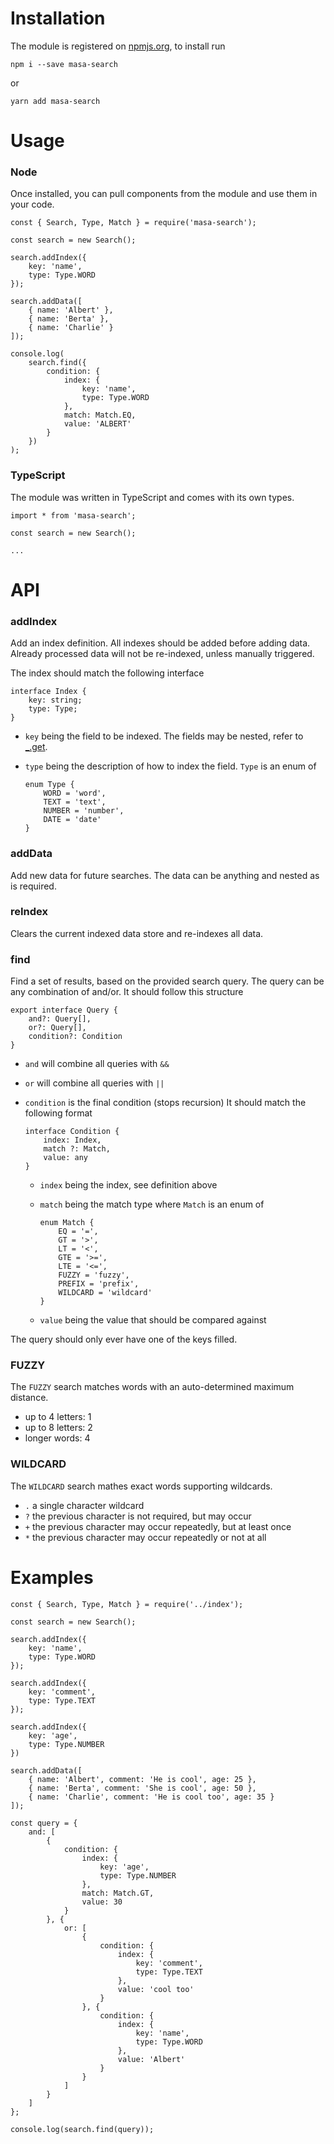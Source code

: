 Installation
============

The module is registered on [npmjs.org](https://www.npmjs.com/package/masa-search), to install run
```
npm i --save masa-search
```
or
```
yarn add masa-search
```

Usage
=====

### Node

Once installed, you can pull components from the module and use them in your code.
```
const { Search, Type, Match } = require('masa-search');

const search = new Search();

search.addIndex({
	key: 'name',
	type: Type.WORD
});

search.addData([
	{ name: 'Albert' },
	{ name: 'Berta' },
	{ name: 'Charlie' }
]);

console.log(
	search.find({
		condition: {
			index: {
				key: 'name',
				type: Type.WORD
			},
			match: Match.EQ,
			value: 'ALBERT'
		}
	})
);
```

### TypeScript

The module was written in TypeScript and comes with its own types.
```
import * from 'masa-search';

const search = new Search();

...
```

API
===

### addIndex

Add an index definition. All indexes should be added before adding data.
Already processed data will not be re-indexed, unless manually triggered.

The index should match the following interface
```
interface Index {
	key: string;
	type: Type;
}
```

* 	`key` being the field to be indexed. The fields may be nested, refer to [_.get](https://lodash.com/docs#get).

* 	`type` being the description of how to index the field. `Type` is an enum of
	```
	enum Type {
		WORD = 'word',
		TEXT = 'text',
		NUMBER = 'number',
		DATE = 'date'
	}
	```

### addData

Add new data for future searches. The data can be anything and nested as is required.

### reIndex

Clears the current indexed data store and re-indexes all data.

### find

Find a set of results, based on the provided search query. The query can be any combination of and/or.
It should follow this structure
```
export interface Query {
	and?: Query[],
	or?: Query[],
	condition?: Condition
}
```

*	`and` will combine all queries with `&&`

*	`or` will combine all queries with `||`

*	`condition` is the final condition (stops recursion)
	It should match the following format
	```
	interface Condition {
		index: Index,
		match ?: Match,
		value: any
	}
	```

	*	`index` being the index, see definition above

	*	`match` being the match type where `Match` is an enum of
		```
		enum Match {
			EQ = '=',
			GT = '>',
			LT = '<',
			GTE = '>=',
			LTE = '<=',
			FUZZY = 'fuzzy',
			PREFIX = 'prefix',
			WILDCARD = 'wildcard'
		}
		```

	*	`value` being the value that should be compared against

The query should only ever have one of the keys filled.

### FUZZY

The `FUZZY` search matches words with an auto-determined maximum distance.

* up to 4 letters: 1
* up to 8 letters: 2
* longer words: 4

### WILDCARD

The `WILDCARD` search mathes exact words supporting wildcards.

* `.` a single character wildcard
* `?` the previous character is not required, but may occur
* `+` the previous character may occur repeatedly, but at least once
* `*` the previous character may occur repeatedly or not at all

Examples
========

```
const { Search, Type, Match } = require('../index');

const search = new Search();

search.addIndex({
	key: 'name',
	type: Type.WORD
});

search.addIndex({
	key: 'comment',
	type: Type.TEXT
});

search.addIndex({
	key: 'age',
	type: Type.NUMBER
})

search.addData([
	{ name: 'Albert', comment: 'He is cool', age: 25 },
	{ name: 'Berta', comment: 'She is cool', age: 50 },
	{ name: 'Charlie', comment: 'He is cool too', age: 35 }
]);

const query = {
	and: [
		{
			condition: {
				index: {
					key: 'age',
					type: Type.NUMBER
				},
				match: Match.GT,
				value: 30
			}
		}, {
			or: [
				{
					condition: {
						index: {
							key: 'comment',
							type: Type.TEXT
						},
						value: 'cool too'
					}
				}, {
					condition: {
						index: {
							key: 'name',
							type: Type.WORD
						},
						value: 'Albert'
					}
				}
			]
		}
	]
};

console.log(search.find(query));
```